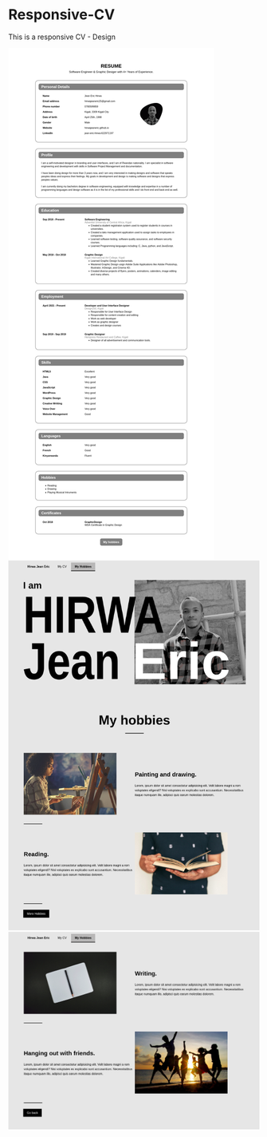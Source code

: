 # Responsive-CV
This is a responsive CV - Design

![CV - Page](https://github.com/hirwajeaneric/Responsive-CV/blob/main/docs/Screenshot%202022-01-22%20at%2021-28-03%20HIRWA%20J%20Eric%20CV.png)
![CV - Page](https://github.com/hirwajeaneric/Responsive-CV/blob/main/docs/Screenshot%202022-01-23%20at%2012-08-48%20HIRWA%20J%20Eric%20Hobbies.png)
![CV - Page](https://github.com/hirwajeaneric/Responsive-CV/blob/main/docs/Screenshot%202022-01-23%20at%2012-09-09%20HIRWA%20J%20Eric%20Hobbies%20-%20Page%202.png)
